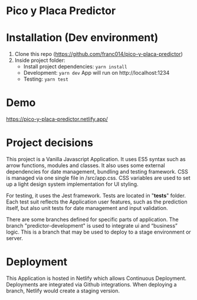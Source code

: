 # Pico y Placa Predictor

# Installation (Dev environment)

1. Clone this repo (https://github.com/franc014/pico-y-placa-predictor)
2. Inside project folder:
   - Install project dependencies:
     `yarn install`
   - Development:
     `yarn dev` App will run on http://localhost:1234
   - Testing:
     `yarn test`

# Demo

https://pico-y-placa-predictor.netlify.app/

# Project decisions

This project is a Vanilla Javascript Application. It uses ES5 syntax such as arrow functions, modules and classes. It also uses some external dependencies for date management, bundling and testing framework.
CSS is managed via one single file in /src/app.css. CSS variables are used to set up a light design system implementation for UI styling.

For testing, it uses the Jest framework. Tests are located in "**tests**" folder.
Each test suit reflects the Application user features, such as the prediction itself, but also unit tests for date management and input validation. 

There are some branches defined for specific parts of application. The branch "predictor-development" is used to integrate ui and “business” logic. This is a branch that may be used to deploy to a stage environment or server.

# Deployment

This Application is hosted in Netlify which allows Continuous Deployment. Deployments are integrated via Github integrations. When deploying a branch, Netlify would create a staging version.
